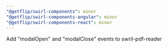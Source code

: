 ```yaml
---
"@getflip/swirl-components": minor
"@getflip/swirl-components-angular": minor
"@getflip/swirl-components-react": minor
---
```


Add "modalOpen" and "modalClose" events to swril-pdf-reader

